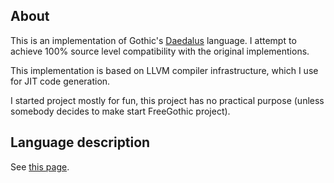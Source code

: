 ## About ##
This is an implementation of Gothic's [Daedalus](http://www.worldofgothic.de/modifikation/index.php?go=daedalus) language. I attempt to achieve 100% source level compatibility with the original implementions.

This implementation is based on LLVM compiler infrastructure, which I use for JIT code generation.

I started project mostly for fun, this project has no practical purpose (unless somebody decides to make start FreeGothic project).
## Language description ##
See [this page](http://www.worldofgothic.de/modifikation/index.php?go=daedalus).
